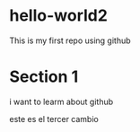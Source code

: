 # hello-world2
This is my first repo using github

# Section 1
i want to learm about github

este es el tercer cambio
